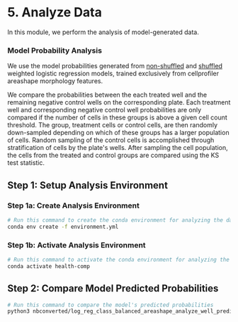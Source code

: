 # 5. Analyze Data

In this module, we perform the analysis of model-generated data.

### Model Probability Analysis

We use the model probabilities generated from [non-shuffled](https://github.com/WayScience/phenotypic_profiling_model/blob/main/2.train_model/models/multi_class_models/final__CP_areashape_only__balanced.joblib) and [shuffled](https://github.com/WayScience/phenotypic_profiling_model/blob/main/2.train_model/models/multi_class_models/shuffled_baseline__CP__balanced.joblib) weighted logistic regression models, trained exclusively from cellprofiler areashape morphology features.

We compare the probabilities between the each treated well and the remaining negative control wells on the corresponding plate.
Each treatment well and corresponding negative control well probabilities are only compared if the number of cells in these groups is above a given cell count threshold.
The group, treatment cells or control cells, are then randomly down-sampled depending on which of these groups has a larger population of cells.
Random sampling of the control cells is accomplished through stratification of cells by the plate's wells.
After sampling the cell population, the cells from the treated and control groups are compared using the KS test statistic.

## Step 1: Setup Analysis Environment

### Step 1a: Create Analysis Environment
```sh
# Run this command to create the conda environment for analyzing the data
conda env create -f environment.yml
```

### Step 1b: Activate Analysis Environment

```sh
# Run this command to activate the conda environment for analyzing the data
conda activate health-comp
```

## Step 2: Compare Model Predicted Probabilities
```sh
# Run this command to compare the model's predicted probabilities
python3 nbconverted/log_reg_class_balanced_areashape_analyze_well_predicted_probabilities.py
```

